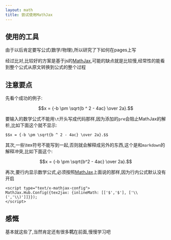 ```yaml
---
layout: math
title: 尝试使用MathJax
---
```


## 使用的工具

由于以后肯定要写公式(数学/物理),所以研究了下如何在pages上写

经过比对,比较好的方案是基于js的[MathJax](http://www.mathjax.org/),可能的缺点就是比较慢,经常性的能看到整个公式从原文转换到公式的整个过程

## 注意要点

先看个成功的例子:

$$x = {-b \pm \sqrt{b ^ 2 - 4ac} \over 2a}.$$

要输入的数学公式不能用`\t`开头写成代码那样,因为添加的`pre`会阻止MathJax的解析,比如下面这个就不显示:

    $$x = {-b \pm \sqrt{b ^ 2 - 4ac} \over 2a}.$$

其次,一些\tex符号不能写到一起,否则就会解释成另外的东西,这个是和`markdown`的解释冲突,比如下面这个:

$$x = {-b \pm \sqrt{b^2 - 4ac} \over 2a}.$$

再次,要行内显示数学公式,必须按照[MathJax](http://www.mathjax.org/)上面说的那样,因为行内公式默认没有开启

    <script type="text/x-mathjax-config">
    MathJax.Hub.Config({tex2jax: {inlineMath: [['$','$'], ['\\(','\\)']]}});
    </script>

## 感慨

基本就这些了,当然肯定还有很多**坑**在前面,慢慢学习吧
